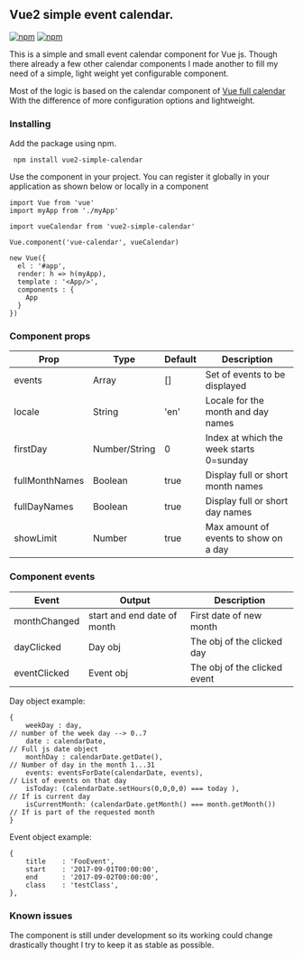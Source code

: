 ## Vue2 simple event calendar.

[![npm](https://img.shields.io/npm/v/vue2-simple-calendar.svg?maxAge=2592000?style=flat-square)]()
[![npm](https://img.shields.io/npm/dt/vue2-simple-calendar.svg?maxAge=2592000?style=flat-square)]()

This is a simple and small event calendar component for Vue js. Though there already a few other
calendar components I made another to fill my need of a simple, light weight yet configurable component.

Most of the logic is based on the calendar component of  [Vue full calendar](https://github.com/Wanderxx/vue-fullcalendar)
With the difference of more configuration options and lightweight.

### Installing

Add the package using npm.

```
 npm install vue2-simple-calendar
```

Use the component in your project. You can register it globally in your application as shown below or locally in a component

```
import Vue from 'vue'
import myApp from './myApp'

import vueCalendar from 'vue2-simple-calendar'

Vue.component('vue-calendar', vueCalendar)

new Vue({
  el : '#app',
  render: h => h(myApp),
  template : '<App/>',
  components : {
    App
  }
})
```

### Component props

| Prop                  | Type            | Default     | Description                              |
|-----------------------|-----------------|-------------|------------------------------------------|
| events                | Array           | []          | Set of events to be displayed            |
| locale                | String          | 'en'        | Locale for the month and day names       |
| firstDay              | Number/String   | 0           | Index at which the week starts 0=sunday  |
| fullMonthNames        | Boolean         | true        | Display full or short month names        |
| fullDayNames          | Boolean         | true        | Display full or short day names          |
| showLimit             | Number          | true        | Max amount of events to show on a day    |

### Component events

| Event                 | Output                       | Description                  |               
|-----------------------|------------------------------|------------------------------|
| monthChanged          | start and end date of month  | First date of new month      |
| dayClicked            | Day obj                      | The obj of the clicked day   |
| eventClicked          | Event obj                    | The obj of the clicked event |

Day object example:
```
{
    weekDay : day,                                                      // number of the week day --> 0..7
    date : calendarDate,                                                // Full js date object
    monthDay : calendarDate.getDate(),                                  // Number of day in the month 1...31
    events: eventsForDate(calendarDate, events),                        // List of events on that day
    isToday: (calendarDate.setHours(0,0,0,0) === today ),               // If is current day
    isCurrentMonth: (calendarDate.getMonth() === month.getMonth())      // If is part of the requested month
}
```

Event object example:
```
{
    title    : 'FooEvent',
    start    : '2017-09-01T00:00:00',
    end      : '2017-09-02T00:00:00',
    class    : 'testClass',
},
```

### Known issues

The component is still under development so its working could change drastically thought I try to keep it as stable as possible.

